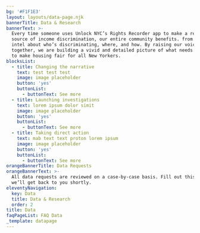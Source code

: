 ```yaml
---
bg: '#F1F1E3'
layout: layouts/data-page.njk
bannerTitle: Data & Research
bannerText: >-
  Every time someone uses Unlock NYC’s Rights Recorder app to make a report of
  source of income discrimination, our entire community benefits. from more
  intel about who’s discriminating, where, and how. By raising our voices
  together, we are building a vivid and detailed picture of what needs to change
  to make housing fair for all New Yorkers.
blocksList:
  - title: Changing the narrative
    text: test test test
    image: image placeholder
    button: 'yes'
    buttonList:
      - buttonText: See more
  - title: Launching investigations
    text: lorem ipsum dolor simit
    image: image placeholder
    button: 'yes'
    buttonList:
      - buttonText: See more
  - title: Taking direct action
    text: mab text text proton lorem ipsum
    image: image placeholder
    button: 'yes'
    buttonList:
      - buttonText: See more
orangeBannerTitle: Data Requests
orangeBannerText: >-
  All data requests are reviewed on a case-by-case basis. Fill out this form and
  we’ll get back to you shortly.
eleventyNavigation:
  key: Data
  title: Data & Research
  order: 2
title: Data
faqPageList: FAQ Data
_template: datapage
---
```



